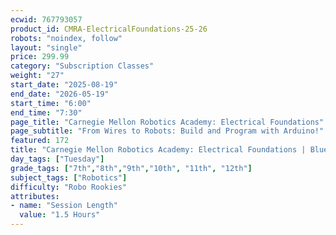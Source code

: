 ```yaml
---
ecwid: 767793057
product_id: CMRA-ElectricalFoundations-25-26
robots: "noindex, follow"
layout: "single"
price: 299.99
category: "Subscription Classes"
weight: "27"
start_date: "2025-08-19"
end_date: "2026-05-19"
start_time: "6:00"
end_time: "7:30"
page_title: "Carnegie Mellon Robotics Academy: Electrical Foundations"
page_subtitle: "From Wires to Robots: Build and Program with Arduino!"
featured: 172
title: "Carnegie Mellon Robotics Academy: Electrical Foundations | Blue Ridge Boost"
day_tags: ["Tuesday"]
grade_tags: ["7th","8th","9th","10th", "11th", "12th"]
subject_tags: ["Robotics"]
difficulty: "Robo Rookies"
attributes:
- name: "Session Length"
  value: "1.5 Hours"
---
```

